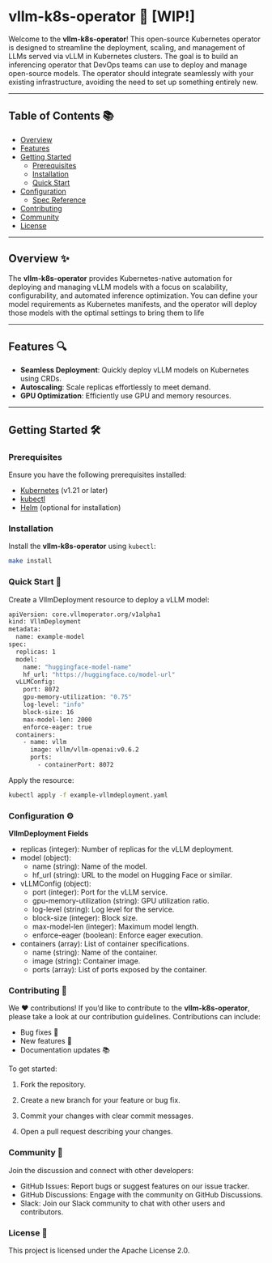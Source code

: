 # vllm-k8s-operator 🚀 [WIP!]

Welcome to the **vllm-k8s-operator**! This open-source Kubernetes operator is designed to streamline the deployment, scaling, and management of LLMs served via vLLM in Kubernetes clusters. The goal is to build an inferencing operator that DevOps teams can use to deploy and manage open-source models. The operator should integrate seamlessly with your existing infrastructure, avoiding the need to set up something entirely new.

---

## Table of Contents 📚

- [Overview](#overview)
- [Features](#features)
- [Getting Started](#getting-started)
  - [Prerequisites](#prerequisites)
  - [Installation](#installation)
  - [Quick Start](#quick-start)
- [Configuration](#configuration)
  - [Spec Reference](#spec-reference)
- [Contributing](#contributing)
- [Community](#community)
- [License](#license)

---

## Overview ✨

The **vllm-k8s-operator** provides Kubernetes-native automation for deploying and managing vLLM models with a focus on scalability, configurability, and automated inference optimization. You can define your model requirements as Kubernetes manifests, and the operator will deploy those models with the optimal settings to bring them to life

---

## Features 🔍

- **Seamless Deployment**: Quickly deploy vLLM models on Kubernetes using CRDs.
- **Autoscaling**: Scale replicas effortlessly to meet demand.
- **GPU Optimization**: Efficiently use GPU and memory resources.

---

## Getting Started 🛠️

### Prerequisites

Ensure you have the following prerequisites installed:

- [Kubernetes](https://kubernetes.io) (v1.21 or later)
- [kubectl](https://kubernetes.io/docs/tasks/tools/)
- [Helm](https://helm.sh/) (optional for installation)

### Installation

Install the **vllm-k8s-operator** using `kubectl`:

```bash
make install
```

### Quick Start 🚀

Create a VllmDeployment resource to deploy a vLLM model:

```bash
apiVersion: core.vllmoperator.org/v1alpha1
kind: VllmDeployment
metadata:
  name: example-model
spec:
  replicas: 1
  model:
    name: "huggingface-model-name"
    hf_url: "https://huggingface.co/model-url"
  vLLMConfig:
    port: 8072
    gpu-memory-utilization: "0.75"
    log-level: "info"
    block-size: 16
    max-model-len: 2000
    enforce-eager: true
  containers:
    - name: vllm
      image: vllm/vllm-openai:v0.6.2
      ports:
        - containerPort: 8072
```

Apply the resource:

```bash
kubectl apply -f example-vllmdeployment.yaml
```

### Configuration ⚙️

**VllmDeployment Fields**

- replicas (integer): Number of replicas for the vLLM deployment.
- model (object):
  - name (string): Name of the model.
  - hf_url (string): URL to the model on Hugging Face or similar.
- vLLMConfig (object):
  - port (integer): Port for the vLLM service.
  - gpu-memory-utilization (string): GPU utilization ratio.
  - log-level (string): Log level for the service.
  - block-size (integer): Block size.
  - max-model-len (integer): Maximum model length.
  - enforce-eager (boolean): Enforce eager execution.
- containers (array): List of container specifications.
  - name (string): Name of the container.
  - image (string): Container image.
  - ports (array): List of ports exposed by the container.

### Contributing 🤝

We ❤️ contributions! If you’d like to contribute to the **vllm-k8s-operator**, please take a look at our contribution guidelines. Contributions can include:

- Bug fixes 🐛
- New features 🌟
- Documentation updates 📚

To get started:

1. Fork the repository.

2. Create a new branch for your feature or bug fix.

3. Commit your changes with clear commit messages.

4. Open a pull request describing your changes.

### Community 💬

Join the discussion and connect with other developers:

- GitHub Issues: Report bugs or suggest features on our issue tracker.
- GitHub Discussions: Engage with the community on GitHub Discussions.
- Slack: Join our Slack community to chat with other users and contributors.

### License 📜

This project is licensed under the Apache License 2.0.
